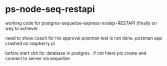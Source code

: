 # ps-node-seq-restapi
working code for postgres-sequelize-express-nodejs-RESTAPI (finally on way to achieve)

need to show coach for his approval
 postman test is not done. postman app crashed on raspberry pi
 
 before start ckh for database in postgres . if not htere pls create and connect to server via sequelize
